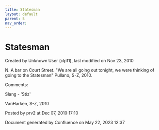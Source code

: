 ```yaml
---
title: Statesman
layout: default
parent: S
nav_order:
---
```


# Statesman

Created by  Unknown User (clp11), last modified on Nov 23, 2010

N. A bar on Court Street. &quot;We are all going out tonight, we were thinking of going to the Statesman&quot; Pullano, S-Z, 2010.

Comments:

Slang - 'Stiz'

VanHarken, S-Z, 2010

Posted by prv2 at Dec 07, 2010 17:10

Document generated by Confluence on May 22, 2023 12:37



